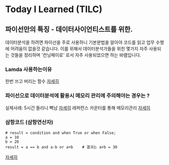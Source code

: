 # Today I Learned (TILC)

## 파이선만의 특징 - 데이터사이언티스트를 위한.
데이터분석을 하려면 파이선을 주로 사용하니 기본분법을 알아야 코드를 읽고 업무 수행에 어려움이 없을것 같습니다.
이를 위해서 데이터분석가들을 위힌 몇가지 자주 사용되는 것들을 정리하며 '컨닝페이로' 로서 자주 사용되었으면 하는 바램입니다.

### Lamda 사용하는이유
한번 쓰고 버리는 함수 
[자세히](https://offbyone.tistory.com/73)


### 파이선으로 데이터분석에 활용시 메모리 관리에 주의해야는 경우는 ?
실제사례: 5시간 돌리니 뻑남 
[자세히](https://www.facebook.com/groups/373189689430865/permalink/1135217703228056/)
레퍼런스 카운터를 통해 메모리관리
[자세히](https://dc7303.github.io/python/2019/08/06/python-memory/)

### 삼항코드 (삼항연산자) 

```
# result = condition and when True or when False;
a = 10
b = 20
result = a == b and a-b or a+b    # 결과는 a+b = 30
```
[자세히](https://blueshw.github.io/2016/01/22/python-conditional-ternary-operator/)
